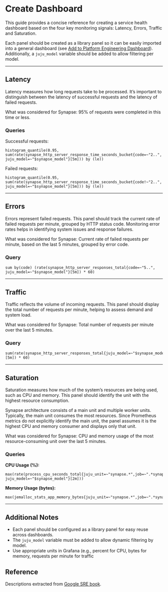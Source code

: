 # Create Dashboard

This guide provides a concise reference for creating a service health dashboard based on the four key monitoring signals: Latency, Errors, Traffic and Saturation.

Each panel should be created as a library panel so it can be easily imported into a general dashboard (see [Add to Platform Engineering Dashboard](add-to-pe-dashboard)). Additionally, a `juju_model` variable should be added to allow filtering per model.

---

## Latency

Latency measures how long requests take to be processed. It’s important to distinguish between the latency of successful requests and the latency of failed requests.

What was considered for Synapse: 95% of requests were completed in this time or less.

### Queries

Successful requests:

```promql
histogram_quantile(0.95, sum(rate(synapse_http_server_response_time_seconds_bucket{code=~"2..", juju_model=~"$synapse_model"}[5m])) by (le))
```

Failed requests:

```promql
histogram_quantile(0.95, sum(rate(synapse_http_server_response_time_seconds_bucket{code!~"2..", juju_model=~"$synapse_model"}[5m])) by (le))
```

---

## Errors

Errors represent failed requests. This panel should track the current rate of failed requests per minute, grouped by HTTP status code. Monitoring error rates helps in identifying system issues and response failures.

What was considered for Synapse: Current rate of failed requests per minute, based on the last 5 minutes, grouped by error code.

### Query

```promql
sum by(code) (rate(synapse_http_server_responses_total{code=~"5..", juju_model=~"$synapse_model"}[5m]) * 60)
```

---

## Traffic

Traffic reflects the volume of incoming requests. This panel should display the total number of requests per minute, helping to assess demand and system load.

What was considered for Synapse: Total number of requests per minute over the last 5 minutes.

### Query

```promql
sum(rate(synapse_http_server_responses_total{juju_model=~"$synapse_model"}[5m]) * 60)
```

---

## Saturation

Saturation measures how much of the system’s resources are being used, such as CPU and memory. This panel should identify the unit with the highest resource consumption.

Synapse architecture consists of a main unit and multiple worker units. Typically, the main unit consumes the most resources. Since Prometheus metrics do not explicitly identify the main unit, the panel assumes it is the highest CPU and memory consumer and displays only that unit.

What was considered for Synapse: CPU and memory usage of the most resource-consuming unit over the last 5 minutes.

### Queries

**CPU Usage (%):**

```promql
max(rate(process_cpu_seconds_total{juju_unit=~"synapse.*",job=~".*synapse_application.*", juju_model=~"$synapse_model"}[2m]))
```

**Memory Usage (bytes):**

```promql
max(jemalloc_stats_app_memory_bytes{juju_unit=~"synapse.*",job=~".*synapse_application.*",juju_model=~"$synapse_model"})
```

---

## Additional Notes

- Each panel should be configured as a library panel for easy reuse across dashboards.
- The `juju_model` variable must be added to allow dynamic filtering by model.
- Use appropriate units in Grafana (e.g., percent for CPU, bytes for memory, requests per minute for traffic

## Reference

Descriptions extracted from [Google SRE book](https://sre.google/sre-book/monitoring-distributed-systems/#xref_monitoring_golden-signals).

